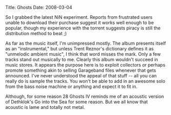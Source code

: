 Title: Ghosts
Date: 2008-03-04

So I grabbed the latest NiN experiment. Reports from frustrated users unable
to download their purchase suggest it works well enough to be popular, though
my experience with the torrent suggests piracy is still the distribution
method to beat ;)

As far as the music itself, I'm unimpressed mostly. The album presents
itself as an "instrumental," but unless Trent Reznor's dictionary defines it
as "unmelodic ambient music", I think that word misses the mark. Only a few
tracks stand out musically to me. Clearly this album wouldn't succeed in music
stores. It appears the purpose here is to exploit collectors or perhaps
promote something akin to selling Garageband files whenever that gets
announced. I've never understood the appeal of that stuff -- all you can
really do is sample the tracks. You won't be able to add in an awesome solo
from the bass noise machine or anything and expect it to fit in.

Although, for some reason 28 Ghosts IV reminds me of an acoustic version
of Dethklok's Go into the Sea for some reason. But we all know that acoustic
is lame and totally not metal.

